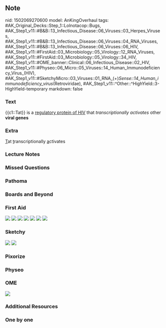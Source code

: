 ## Note
nid: 1502069270600
model: AnKingOverhaul
tags: #AK_Original_Decks::Step_1::Lolnotacop::Bugs, #AK_Step1_v11::#B&B::13_Infectious_Disease::06_Viruses::03_Herpes_Viruses, #AK_Step1_v11::#B&B::13_Infectious_Disease::06_Viruses::04_RNA_Viruses, #AK_Step1_v11::#B&B::13_Infectious_Disease::06_Viruses::06_HIV, #AK_Step1_v11::#FirstAid::03_Microbiology::05_Virology::12_RNA_Viruses, #AK_Step1_v11::#FirstAid::03_Microbiology::05_Virology::34_HIV, #AK_Step1_v11::#OME_banner::Clinical::06_Infectious_Disease::02_HIV, #AK_Step1_v11::#Physeo::06_Micro::05_Viruses::14_Human_Immunodeficiency_Virus_(HIV), #AK_Step1_v11::#SketchyMicro::03_Viruses::01_RNA_(+)_Sense::14_Human_immunodeficiency_virus_(Retroviridae), #AK_Step1_v11::^Other::^HighYield::3-HighYield-temporary
markdown: false

### Text
{{c1::Tat}} is a <u>regulatory protein of HIV</u> that
<i>transcriptionally activates</i> other <b>viral genes</b>

### Extra
<u>T</u>at <u>t</u>ranscriptionally <u>a</u>ctivates

### Lecture Notes


### Missed Questions


### Pathoma


### Boards and Beyond


### First Aid
<img src="tmp5upen7wn.png"> <img src="tmpmp3gx19u.png"> <img src=
"tmpaio4fua8.png"> <img src="tmpfw0f78t9.png"> <img src=
"tmp_d12_6h3.png"> <img src="tmps53ndzum.png"> <img src=
"tmp5eowh3le.png">

### Sketchy
<img src="paste-224708393959427.jpg"> <img src=
"paste-8060e2af8b521ea5e9c88803b300f4e1c9feae52.png">

### Pixorize


### Physeo


### OME
<div class="ome-widget">
  <a href=
  "https://onlinemeded.org/spa/infectious-disease/hiv/acquire?ref=anki">
  <img src="_OME_AnkiFlashcards_Lesson_4.png"></a>
</div>

### Additional Resources


### One by one

